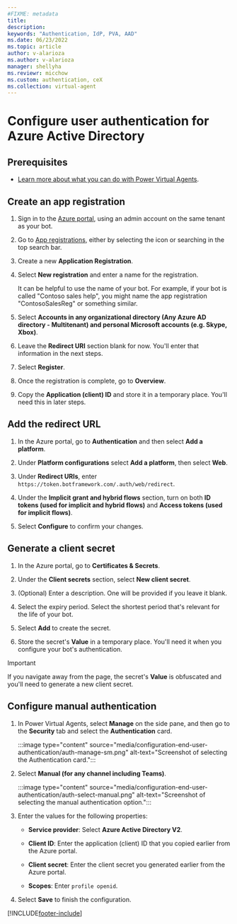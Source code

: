 ```yaml
---
#FIXME: metadata
title: 
description: 
keywords: "Authentication, IdP, PVA, AAD"
ms.date: 06/23/2022
ms.topic: article
author: v-alarioza
ms.author: v-alarioza
manager: shellyha
ms.reviewr: micchow
ms.custom: authentication, ceX
ms.collection: virtual-agent
---
```


<!-- FIXME: confirm this doc works standalone from SSO -->
# Configure user authentication for Azure Active Directory

<!-- FIXME: intro -->

## Prerequisites
<!-- FIXME: prereqs -->
- [Learn more about what you can do with Power Virtual Agents](fundamentals-what-is-power-virtual-agents.md).

## Create an app registration

1. Sign in to the [Azure portal](https://portal.azure.com), using an admin account on the same tenant as your bot.

1. Go to [App registrations](https://portal.azure.com/#blade/Microsoft_AAD_RegisteredApps/ApplicationsListBlade), either by selecting the icon or searching in the top search bar.

1. Create a new **Application Registration**.

1. Select **New registration** and enter a name for the registration.  

    It can be helpful to use the name of your bot. For example, if your bot is called "Contoso sales help", you might name the app registration "ContosoSalesReg" or something similar.

1. Select **Accounts in any organizational directory (Any Azure AD directory - Multitenant) and personal Microsoft accounts (e.g. Skype, Xbox)**.

1. Leave the **Redirect URI** section blank for now. You'll enter that information in the next steps.

1. Select **Register**.

1. Once the registration is complete, go to **Overview**.

1. Copy the **Application (client) ID** and store it in a temporary place. You'll need this in later steps.

## Add the redirect URL

1. In the Azure portal, go to **Authentication** and then select **Add a platform**.

1. Under **Platform configurations** select **Add a platform**, then select **Web**.

1. Under **Redirect URIs**, enter `https://token.botframework.com/.auth/web/redirect`.

1. Under the **Implicit grant and hybrid flows** section, turn on both **ID tokens (used for implicit and hybrid flows)** and **Access tokens (used for implicit flows)**.

1. Select **Configure** to confirm your changes.

## Generate a client secret

1. In the Azure portal, go to **Certificates & Secrets**.

1. Under the **Client secrets** section, select **New client secret**.

1. (Optional) Enter a description. One will be provided if you leave it blank.

1. Select the expiry period. Select the shortest period that's relevant for the life of your bot.

1. Select **Add** to create the secret.

1. Store the secret's **Value** in a temporary place. You'll need it when you configure your bot's authentication.

> [!IMPORTANT]
> If you navigate away from the page, the secret's **Value** is obfuscated and you'll need to generate a new client secret.

## Configure manual authentication

1. In Power Virtual Agents, select **Manage** on the side pane, and then go to the **Security** tab and select the **Authentication** card.

    :::image type="content" source="media/configuration-end-user-authentication/auth-manage-sm.png" alt-text="Screenshot of selecting the Authentication card.":::

1. Select **Manual (for any channel including Teams)**.

    :::image type="content" source="media/configuration-end-user-authentication/auth-select-manual.png" alt-text="Screenshot of selecting the manual authentication option.":::

1. Enter the values for the following properties:

    - **Service provider**: Select **Azure Active Directory V2**.

    - **Client ID**: Enter the application (client) ID that you copied earlier from the Azure portal.

    - **Client secret**: Enter the client secret you generated earlier from the Azure portal.

    - **Scopes**: Enter `profile openid`.

    <!-- FIXME: add screenshot -->

    <!-- FIXME: is this needed here? -->
    <!-- To find this information when you're using Azure AD as your identity provider: Go to the **API permissions** page under **API / Permissions**.

    For custom scopes that are defined by an exposed API, you'll need to use the full URI, including the exposed Application ID URI. On the **Expose an API** page, add the **Application ID URI** and ending slash (`/`) at the beginning of the scope name. For example, if your custom scope name is `app.scope.sso`, and the **Application ID URI** is `api://1234-4567`, then you would enter `api://1234-4567/app.scope.sso` as the scope. -->

1. Select **Save** to finish the configuration.

[!INCLUDE[footer-include](includes/footer-banner.md)]
